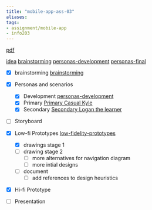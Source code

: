 ```yaml
---
title: "mobile-app-ass-03"
aliases:
tags: 
- assignment/mobile-app
- info203
---
```


[pdf](https://blackboard.otago.ac.nz/bbcswebdav/pid-2827493-dt-content-rid-18385743_1/courses/INFO203_S1DNIE_2022/Assignment3.pdf)

[idea](notes/idea.md)
[brainstorming](notes/brainstorming.md)
[personas-development](notes/personas-development.md)
[personas-final](notes/personas-final.md)

- [x] brainstorming [brainstorming](notes/brainstorming.md)
- [x] Personas and scenarios
	- [x] Development [personas-development](notes/personas-development.md)
	- [x] Primary [Primary Casual Kyle](notes/personas-final.md#Primary%20Casual%20Kyle)
	- [x] Secondary [Secondary Logan the learner](notes/personas-final.md#Secondary%20Logan%20the%20learner)
- [ ] Storyboard
- [x] Low-fi Prototypes [low-fidelity-prototypes](notes/low-fidelity-prototypes.md)
	- [x] drawings stage 1
	- [ ] drawing stage 2
		- [ ] more alternatives for navigation diagram
		- [ ] more intial designs
	- [ ] document
		- [ ] add references to design heuristics
- [x] Hi-fi Prototype 
- [ ] Presentation





 
